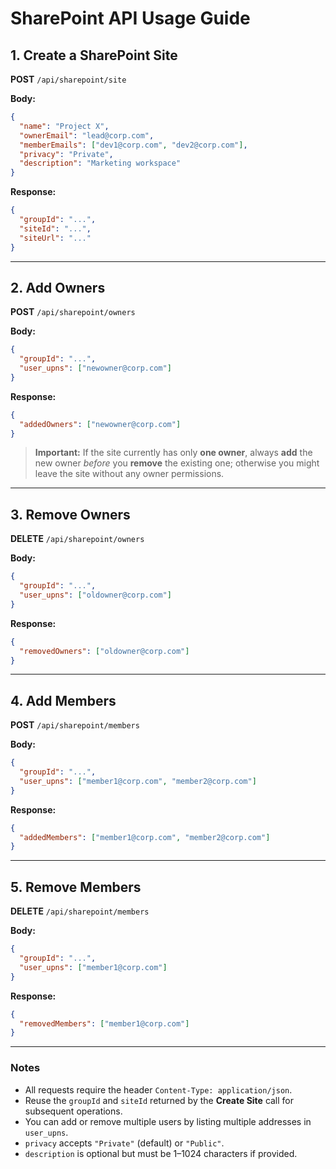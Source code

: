 # SharePoint API Usage Guide

## 1. Create a SharePoint Site

**POST** `/api/sharepoint/site`

**Body:**

```json
{
  "name": "Project X",
  "ownerEmail": "lead@corp.com",
  "memberEmails": ["dev1@corp.com", "dev2@corp.com"],
  "privacy": "Private",
  "description": "Marketing workspace"
}
```

**Response:**

```json
{
  "groupId": "...",
  "siteId": "...",
  "siteUrl": "..."
}
```

---

## 2. Add Owners

**POST** `/api/sharepoint/owners`

**Body:**

```json
{
  "groupId": "...",
  "user_upns": ["newowner@corp.com"]
}
```

**Response:**

```json
{
  "addedOwners": ["newowner@corp.com"]
}
```

> **Important:** If the site currently has only **one owner**, always **add** the new owner *before* you **remove** the existing one; otherwise you might leave the site without any owner permissions.

---

## 3. Remove Owners

**DELETE** `/api/sharepoint/owners`

**Body:**

```json
{
  "groupId": "...",
  "user_upns": ["oldowner@corp.com"]
}
```

**Response:**

```json
{
  "removedOwners": ["oldowner@corp.com"]
}
```

---

## 4. Add Members

**POST** `/api/sharepoint/members`

**Body:**

```json
{
  "groupId": "...",
  "user_upns": ["member1@corp.com", "member2@corp.com"]
}
```

**Response:**

```json
{
  "addedMembers": ["member1@corp.com", "member2@corp.com"]
}
```

---

## 5. Remove Members

**DELETE** `/api/sharepoint/members`

**Body:**

```json
{
  "groupId": "...",
  "user_upns": ["member1@corp.com"]
}
```

**Response:**

```json
{
  "removedMembers": ["member1@corp.com"]
}
```

---

### Notes

* All requests require the header `Content-Type: application/json`.
* Reuse the `groupId` and `siteId` returned by the **Create Site** call for subsequent operations.
* You can add or remove multiple users by listing multiple addresses in `user_upns`.
* `privacy` accepts `"Private"` (default) or `"Public"`.
* `description` is optional but must be 1–1024 characters if provided.
